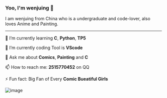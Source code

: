 ### Yoo, I'm wenjuing 👋
I am wenjuing from China who is a undergraduate and code-lover, also loves Anime and Painting.
<hr/>

🌱 I’m currently learning **C**, **Python**, **TP5**

🔭 I’m currently coding Tool is **VScode**

💬 Ask me about **Comics**, **Painting** and **C**

📫 How to reach me: **2515770452** on QQ

⚡ Fun fact: Big Fan of Every **Comic Bueatiful Girls**


![image](https://yzf.qq.com/fsnb/kf-file/kf_pic/20210317/KFPIC_kfh53e531627f2ee4c_h5551d9b2b2e22b7afe5a31ce40a_WXIMAGE_6772424e68344e9f88ebbf5a82074b8a.jpg)
